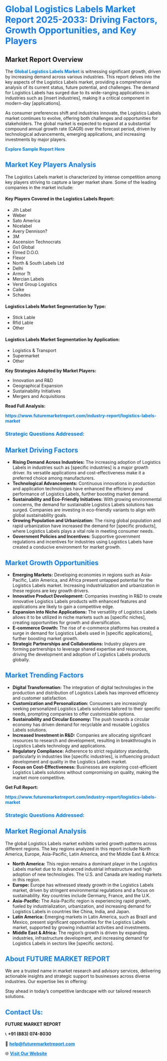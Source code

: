 <h1 style="color: #007BFF;">Global Logistics Labels Market Report 2025-2033: Driving Factors, Growth Opportunities, and Key Players</h1>

<section id="overview">
<h2>Market Report Overview</h2>
<p>The <a href="https://www.futuremarketreport.com/industry-report/logistics-labels-market" style="color: #007BFF; text-decoration: none;"><strong>Global Logistics Labels Market</strong></a> is witnessing significant growth, driven by increasing demand across various industries. This report delves into the key aspects of the Logistics Labels market, providing a comprehensive analysis of its current status, future potential, and challenges. The demand for Logistics Labels has surged due to its wide-ranging applications in industries such as [insert industries], making it a critical component in modern-day [applications].</p>
<p>As consumer preferences shift and industries innovate, the Logistics Labels market continues to evolve, offering both challenges and opportunities for stakeholders. The global market is expected to expand at a substantial compound annual growth rate (CAGR) over the forecast period, driven by technological advancements, emerging applications, and increasing investments by major players.</p>
</section>

<section id="overview">
<p><a href="https://www.futuremarketreport.com/request-sample/reportId=29541" style="color: #007BFF; text-decoration: none;"><strong>Explore Sample Report Here</strong></a></p>
</section>

<section id="key-players">
<h2 style="color: #007BFF;">Market Key Players Analysis</h2>
<p>The Logistics Labels market is characterized by intense competition among key players striving to capture a larger market share. Some of the leading companies in the market include:</p>
<h4>Key Players Covered in the Logistics Labels Report:</h4>
<ul><li>Jlh Label</li><li>Weber</li><li>Sato America</li><li>Nicelabel</li><li>Avery Dennison?</li><li>3M</li><li>Ascension Technocrats</li><li>Gs1 Global</li><li>Elmed D.O.O.</li><li>Flexor</li><li>North &amp; South Labels Ltd</li><li>Delhi</li><li>Armor Tt</li><li>Mercian Labels</li><li>Verst Group Logistics</li><li>Caike</li><li>Schades</li></ul>
<h4>Logistics Labels Market Segmentation by Type:</h4>
<ul><li>Stick Lable</li><li>Rfid Lable</li><li>Other</li></ul>

<h4>Logistics Labels Market Segmentation by Application:</h4>
<ul><li>Logistics &amp; Transport</li><li>Supermarket</li><li>Other</li></ul>
<p><strong>Key Strategies Adopted by Market Players:</strong></p>
<ul>
<li>Innovation and R&D</li>
<li>Geographical Expansion</li>
<li>Sustainability Initiatives</li>
<li>Mergers and Acquisitions</li>
</ul>
</section>

<section>
<p><strong>Read Full Analysis: </strong></p><a href="https://www.futuremarketreport.com/industry-report/logistics-labels-market" style="color: #007BFF; text-decoration: none;"><strong>https://www.futuremarketreport.com/industry-report/logistics-labels-market</strong></a>
<h3 style="color: #007BFF;">Strategic Questions Addressed:</h3>
</section>

<section id="driving-factors">
<h2 style="color: #007BFF;">Market Driving Factors</h2>
<ul>
<li><strong>Rising Demand Across Industries:</strong> The increasing adoption of Logistics Labels in industries such as [specific industries] is a major growth driver. Its versatile applications and cost-effectiveness make it a preferred choice among manufacturers.</li>
<li><strong>Technological Advancements:</strong> Continuous innovations in production and application technologies have enhanced the efficiency and performance of Logistics Labels, further boosting market demand.</li>
<li><strong>Sustainability and Eco-Friendly Initiatives:</strong> With growing environmental concerns, the demand for sustainable Logistics Labels solutions has surged. Companies are investing in eco-friendly variants to align with global sustainability goals.</li>
<li><strong>Growing Population and Urbanization:</strong> The rising global population and rapid urbanization have increased the demand for [specific products], where Logistics Labels plays a vital role in meeting consumer needs.</li>
<li><strong>Government Policies and Incentives:</strong> Supportive government regulations and incentives for industries using Logistics Labels have created a conducive environment for market growth.</li>
</ul>
</section>

<section id="growth-opportunities">
<h2 style="color: #007BFF;">Market Growth Opportunities</h2>
<ul>
<li><strong>Emerging Markets:</strong> Developing economies in regions such as Asia-Pacific, Latin America, and Africa present untapped potential for the Logistics Labels market. Increasing industrialization and urbanization in these regions are key growth drivers.</li>
<li><strong>Innovative Product Development:</strong> Companies investing in R&D to create innovative Logistics Labels products with enhanced features and applications are likely to gain a competitive edge.</li>
<li><strong>Expansion into Niche Applications:</strong> The versatility of Logistics Labels allows it to be utilized in niche markets such as [specific niches], creating opportunities for growth and diversification.</li>
<li><strong>E-commerce Growth:</strong> The rise of e-commerce platforms has created a surge in demand for Logistics Labels used in [specific applications], further boosting market growth.</li>
<li><strong>Strategic Partnerships and Collaborations:</strong> Industry players are forming partnerships to leverage shared expertise and resources, driving the development and adoption of Logistics Labels products globally.</li>
</ul>
</section>

<section id="trending-factors">
<h2 style="color: #007BFF;">Market Trending Factors</h2>
<ul>
<li><strong>Digital Transformation:</strong> The integration of digital technologies in the production and distribution of Logistics Labels has improved efficiency and customer satisfaction.</li>
<li><strong>Customization and Personalization:</strong> Consumers are increasingly seeking personalized Logistics Labels solutions tailored to their specific needs, prompting companies to offer customizable options.</li>
<li><strong>Sustainability and Circular Economy:</strong> The push towards a circular economy has driven demand for recyclable and reusable Logistics Labels solutions.</li>
<li><strong>Increased Investment in R&D:</strong> Companies are allocating significant resources to research and development, resulting in breakthroughs in Logistics Labels technology and applications.</li>
<li><strong>Regulatory Compliance:</strong> Adherence to strict regulatory standards, particularly in industries like [specific industries], is influencing product development and quality in the Logistics Labels market.</li>
<li><strong>Focus on Cost-Effectiveness:</strong> Businesses are exploring cost-efficient Logistics Labels solutions without compromising on quality, making the market more competitive.</li>
</ul>
</section>

<section>
<p><strong>Get Full Report: </strong></p><a href="https://www.futuremarketreport.com/industry-report/logistics-labels-market" style="color: #007BFF; text-decoration: none;"><strong>https://www.futuremarketreport.com/industry-report/logistics-labels-market</strong></a>
<h3 style="color: #007BFF;">Strategic Questions Addressed:</h3>
</section>


<section id="regional-analysis">
<h2 style="color: #007BFF;">Market Regional Analysis</h2>
<p>The global Logistics Labels market exhibits varied growth patterns across different regions. The key regions analyzed in this report include North America, Europe, Asia-Pacific, Latin America, and the Middle East & Africa:</p>
<ul>
<li><strong>North America:</strong> This region remains a dominant player in the Logistics Labels market due to its advanced industrial infrastructure and high adoption of new technologies. The U.S. and Canada are leading markets in this region.</li>
<li><strong>Europe:</strong> Europe has witnessed steady growth in the Logistics Labels market, driven by stringent environmental regulations and a focus on sustainability. Key countries include Germany, France, and the U.K.</li>
<li><strong>Asia-Pacific:</strong> The Asia-Pacific region is experiencing rapid growth, fueled by industrialization, urbanization, and increasing demand for Logistics Labels in countries like China, India, and Japan.</li>
<li><strong>Latin America:</strong> Emerging markets in Latin America, such as Brazil and Mexico, present significant opportunities for the Logistics Labels market, supported by growing industrial activities and investments.</li>
<li><strong>Middle East & Africa:</strong> The region’s growth is driven by expanding industries, infrastructure development, and increasing demand for Logistics Labels in sectors like [specific sectors].</li>
</ul>
</section>

<footer>
<h2 style="color: #007BFF;">About FUTURE MARKET REPORT</h2>
<p>We are a trusted name in market research and advisory services, delivering actionable insights and strategic support to businesses across diverse industries. Our expertise lies in offering:</p>

<p>Stay ahead in today’s competitive landscape with our tailored research solutions.</p>

<h2 style="color: #007BFF;">Contact Us:</h2>
<p><strong>FUTURE MARKET REPORT</strong></p>
<p>📞 <strong>+91 (883) 074-8030</strong></p>
<p>📧 <strong><a href="mailto:help@futuremarketreport.com" style="color: #007BFF;">help@futuremarketreport.com</a></strong></p>
<p>🌐 <strong><a href="https://www.futuremarketreport.com/" style="color: #007BFF;">Visit Our Website</a></strong></p>
</footer>